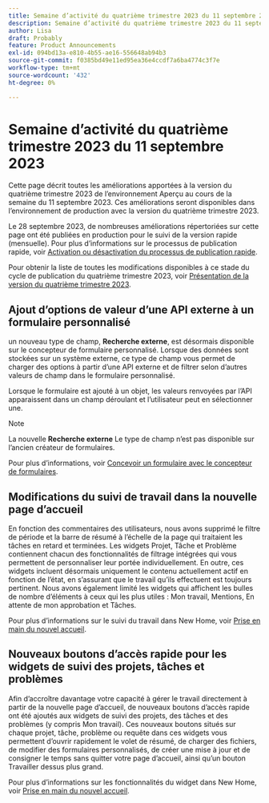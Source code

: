 ```yaml
---
title: Semaine d’activité du quatrième trimestre 2023 du 11 septembre 2023
description: Semaine d’activité du quatrième trimestre 2023 du 11 septembre 2023
author: Lisa
draft: Probably
feature: Product Announcements
exl-id: 094bd13a-e810-4b55-ae16-556648ab94b3
source-git-commit: f0385bd49e11ed95ea36e4ccdf7a6ba4774c3f7e
workflow-type: tm+mt
source-wordcount: '432'
ht-degree: 0%

---
```


# Semaine d’activité du quatrième trimestre 2023 du 11 septembre 2023

Cette page décrit toutes les améliorations apportées à la version du quatrième trimestre 2023 de l’environnement Aperçu au cours de la semaine du 11 septembre 2023. Ces améliorations seront disponibles dans l’environnement de production avec la version du quatrième trimestre 2023.

Le 28 septembre 2023, de nombreuses améliorations répertoriées sur cette page ont été publiées en production pour le suivi de la version rapide (mensuelle). Pour plus d’informations sur le processus de publication rapide, voir [Activation ou désactivation du processus de publication rapide](/help/quicksilver/administration-and-setup/set-up-workfront/configure-system-defaults/enable-fast-release-process.md).

Pour obtenir la liste de toutes les modifications disponibles à ce stade du cycle de publication du quatrième trimestre 2023, voir [Présentation de la version du quatrième trimestre 2023](/help/quicksilver/product-announcements/product-releases/23-q4-release-activity/23-q4-release-overview.md).

## Ajout d’options de valeur d’une API externe à un formulaire personnalisé

un nouveau type de champ, **Recherche externe**, est désormais disponible sur le concepteur de formulaire personnalisé. Lorsque des données sont stockées sur un système externe, ce type de champ vous permet de charger des options à partir d’une API externe et de filtrer selon d’autres valeurs de champ dans le formulaire personnalisé.

Lorsque le formulaire est ajouté à un objet, les valeurs renvoyées par l’API apparaissent dans un champ déroulant et l’utilisateur peut en sélectionner une.

>[!NOTE]
>
>La nouvelle **Recherche externe** Le type de champ n’est pas disponible sur l’ancien créateur de formulaires.

Pour plus d’informations, voir [Concevoir un formulaire avec le concepteur de formulaires](/help/quicksilver/administration-and-setup/customize-workfront/create-manage-custom-forms/form-designer/design-a-form/design-a-form.md).

## Modifications du suivi de travail dans la nouvelle page d’accueil

En fonction des commentaires des utilisateurs, nous avons supprimé le filtre de période et la barre de résumé à l’échelle de la page qui traitaient les tâches en retard et terminées. Les widgets Projet, Tâche et Problème contiennent chacun des fonctionnalités de filtrage intégrées qui vous permettent de personnaliser leur portée individuellement. En outre, ces widgets incluent désormais uniquement le contenu actuellement actif en fonction de l’état, en s’assurant que le travail qu’ils effectuent est toujours pertinent. Nous avons également limité les widgets qui affichent les bulles de nombre d’éléments à ceux qui les plus utiles : Mon travail, Mentions, En attente de mon approbation et Tâches.

Pour plus d’informations sur le suivi du travail dans New Home, voir [Prise en main du nouvel accueil](/help/quicksilver/workfront-basics/using-home/new-home/get-started-with-new-home.md).

## Nouveaux boutons d’accès rapide pour les widgets de suivi des projets, tâches et problèmes

Afin d’accroître davantage votre capacité à gérer le travail directement à partir de la nouvelle page d’accueil, de nouveaux boutons d’accès rapide ont été ajoutés aux widgets de suivi des projets, des tâches et des problèmes (y compris Mon travail). Ces nouveaux boutons situés sur chaque projet, tâche, problème ou requête dans ces widgets vous permettent d’ouvrir rapidement le volet de résumé, de charger des fichiers, de modifier des formulaires personnalisés, de créer une mise à jour et de consigner le temps sans quitter votre page d’accueil, ainsi qu’un bouton Travailler dessus plus grand.

Pour plus d’informations sur les fonctionnalités du widget dans New Home, voir [Prise en main du nouvel accueil](/help/quicksilver/workfront-basics/using-home/new-home/get-started-with-new-home.md).
